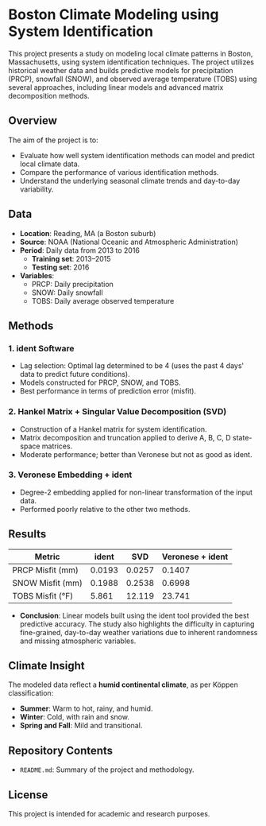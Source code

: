 # Boston Climate Modeling using System Identification

This project presents a study on modeling local climate patterns in Boston, Massachusetts, using system identification techniques. The project utilizes historical weather data and builds predictive models for precipitation (PRCP), snowfall (SNOW), and observed average temperature (TOBS) using several approaches, including linear models and advanced matrix decomposition methods.

## Overview

The aim of the project is to:
- Evaluate how well system identification methods can model and predict local climate data.
- Compare the performance of various identification methods.
- Understand the underlying seasonal climate trends and day-to-day variability.

## Data

- **Location**: Reading, MA (a Boston suburb)
- **Source**: NOAA (National Oceanic and Atmospheric Administration)
- **Period**: Daily data from 2013 to 2016
  - **Training set**: 2013–2015
  - **Testing set**: 2016
- **Variables**:
  - PRCP: Daily precipitation
  - SNOW: Daily snowfall
  - TOBS: Daily average observed temperature

## Methods

### 1. **ident Software**
- Lag selection: Optimal lag determined to be 4 (uses the past 4 days' data to predict future conditions).
- Models constructed for PRCP, SNOW, and TOBS.
- Best performance in terms of prediction error (misfit).

### 2. **Hankel Matrix + Singular Value Decomposition (SVD)**
- Construction of a Hankel matrix for system identification.
- Matrix decomposition and truncation applied to derive A, B, C, D state-space matrices.
- Moderate performance; better than Veronese but not as good as ident.

### 3. **Veronese Embedding + ident**
- Degree-2 embedding applied for non-linear transformation of the input data.
- Performed poorly relative to the other two methods.

## Results

| Metric | ident | SVD | Veronese + ident |
|--------|-------|-----|------------------|
| PRCP Misfit (mm) | 0.0193 | 0.0257 | 0.1407 |
| SNOW Misfit (mm) | 0.1988 | 0.2538 | 0.6998 |
| TOBS Misfit (°F) | 5.861  | 12.119 | 23.741 |

- **Conclusion**: Linear models built using the ident tool provided the best predictive accuracy. The study also highlights the difficulty in capturing fine-grained, day-to-day weather variations due to inherent randomness and missing atmospheric variables.

## Climate Insight

The modeled data reflect a **humid continental climate**, as per Köppen classification:
- **Summer**: Warm to hot, rainy, and humid.
- **Winter**: Cold, with rain and snow.
- **Spring and Fall**: Mild and transitional.

## Repository Contents

- `README.md`: Summary of the project and methodology.

## License

This project is intended for academic and research purposes.

